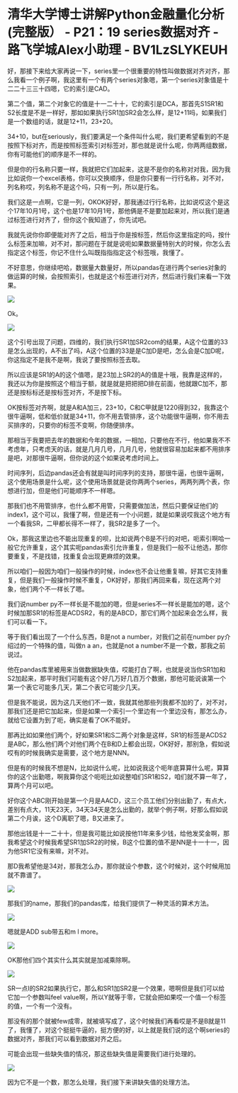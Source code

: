 # 清华大学博士讲解Python金融量化分析 (完整版） - P21：19 series数据对齐 - 路飞学城Alex小助理 - BV1LzSLYKEUH

好，那接下来给大家再说一下，series里一个很重要的特性叫做数据对齐对齐，那么我看一个例子啊，我这里有一个有两个series对象嗯，第一个series对象值是十二二十三三十四嗯，它的索引是CAD。

第二个值，第二个对象它的值是十一二十十，它的索引是DCA，那首先S1SR1和S2长度是不是一样好，那如如果执行SR1加SR2会怎么样，是12+11吗，如果我们是一个数组的话，就是12+11，23+20。

34+10，but在seriously，我们要满足一个条件叫什么呢，我们更希望看到的不是按照下标对齐，而是按照标签索引对标签对，那也就是说什么呢，你两两组数据，你有可能他们的顺序是不一样的。

但是你的行名称只要一样，我就把它们加起来，这是不是你的名称对对我，因为我比如说你一个excel表格，你可以交换顺序，但是你只要有一行行名称，对不对，列名称哎，列名称不是这个吗，只有一列，所以是行名。

我们这是一点啊，它是一列，OKOK好好，那我通过行行名称，比如说哎这个是这个17年10月1号，这个也是17年10月1号，那他俩是不是要加起来对，所以我们是通过标签进行对齐了，但你这个我知道了，你先试吧。

我就先说你你即便能对齐了之后，相当于你是按标签，然后你这里指定的吗，按什么标签来加嘛，对不对，那问题在于就是说呃如果数据量特别大的时候，你怎么去指定这个标签，你记不住什么叫既指指指定这个标签哦，我懂了。

不好意思，你继续吧哈，数据量大数量好，所以pandas在进行两个series对象的做运算的时候，会按照索引，也就是这个标签进行对齐，然后进行我们来看一下效果。



![](img/6c4171b0ffcdb3de37f4fef3d773e402_1.png)

Ok。

![](img/6c4171b0ffcdb3de37f4fef3d773e402_3.png)

这个引号出现了问题，四维的，我们执行SR1加SR2com的结果，A这个位置的33是怎么出现的，A不出了吗，A这个位置的33是是C加D是吧，怎么会是C加D呢，你这指定不是我不是啊，我说了要按照标签去取。

所以应该是SR1的A的这个值嗯，是23加上SR2的A的值是十哦，我靠是这样的，我还以为你是按照这个相当于额，就是就是把把把D排在前面，他就跟C加不，那还是按标标还是按标签对齐，不是按下标。

OK按标签对齐啊，就是A和A加三，23+10，C和C甲就是1220得到32，我靠这个很牛逼啊，低和低价就是34+11，你不用去管排序，这个功能很牛逼啊，你不用去买排序的，只要你的标签不变啊，你随便排序。

那相当于我要把去年的数据和今年的数据，一相加，只要他在不行，他如果我不不考虑年，只考虑天的话，就是几月几号，几月几号，他就很容易加起来都不用排序是吧，对那很牛逼啊，但你说的这个如果说考虑时间上。

时间序列，后边pandas还会有就是叫时间序列的支持，那很牛逼，也很牛逼啊，这个使用场景是什么呢，这个使用场景就是说你两两个series，两两列两个表，你想进行加，但是他们可能顺序不一样嗯。

那我们也不用管排序，也什么都不用管，只需要做加法，然后只要保证他们的index1，这个可以，我懂了啊，但是还有一个小问题，就是如果说哎我这个地方有一个看我SR，二甲都长得不一样了，我SR2是多了一个。

Ok，那我这里边也不能出现重复的呗，比如说两个B是不行的对吧，呃索引啊哈一般它允许重复，这个其实呃pandas索引允许重复，但是我们一般不让他选，那你要重复，不是找错，找重复会出现更麻烦的效果。

所以咱们一般因为咱们一般操作的时候，index也不会让他重复嘛，好其它支持重复，但是我们一般操作时候不重复，OK好好，那我们再回来看，现在这两个对象，他们两个不一样长了嗯。

我们说number py不一样长是不能加的嗯，但是series不一样长是能加的嗯，这个时候加那SR1的标签是ACDSR2，有的是ABCD，那它们两个加起来会怎么样，我们可以看一下。

等于我们看出现了一个什么东西，B是not a number，对我们之前在number py介绍过的一个特殊的值，叫做n a an，也就是not a number不是一个数，那我之前说过。

他在pandas库里被用来当做数据缺失值，哎能打白了啊，也就是说当你SR1加和S2加起来，那平时我们可能有这个好几万好几百万个数据，那他可能说诶第一个第一个表它可能多几天，第二个表它可能少几天。

但是我不能说，因为这几天他们不一致，我就其他那些列我都不加的了，对不对，那我们还是把它加起来，但是如果一个索引一个里边有一个里边没有，那怎么办，就给它设置为到了呃，确实是看了OK不能好。

那再比如如果他们两个，好如果SR1和S二两个对象是这样，SR1的标签是ACDS2是ABC，那么他们两个对他们两个在B和D上都会出现，OK好好，那别急，假如说哎有的时候我确实是需要，这个地方是NNN。

但是有的时候我不想是N，比如说什么呢，比如说我这个呃年底算算什么呢，算算你的这个出勤嗯，啊我算你这个呃呃比如说整咱们SR1和S2，咱们就不算一年了，算两个月可以吧。

好你这个ABC刚开始是第一个月是AACD，这三个员工他们分别出勤了，有点大，差别有点大，11天23天，34天34天是怎么出勤的，就举个例子啊，好那么假如说第二个月诶，这个D离职了嗯，B又进来了。

那他出钱是十一二十十，但是我可能比如说按他11年来多少钱，给他发奖金啊，那我希望这个时候我希望SR1加SR2的时候，B这个位置的值不是NN是十一十一，因为他SR1它没有来嘛，对不对。

那D我希望他是34对，那我怎么办，那你就设个参数，这个时候对，这个时候用加就不靠谱了。

![](img/6c4171b0ffcdb3de37f4fef3d773e402_5.png)

那我们的name，那我们的pandas库，给我们提供了一种灵活的算术方法。

![](img/6c4171b0ffcdb3de37f4fef3d773e402_7.png)

嗯就是ADD sub带五和m l more。

![](img/6c4171b0ffcdb3de37f4fef3d773e402_9.png)

OK那他们四个其实什么其实就是加减乘除啊。

![](img/6c4171b0ffcdb3de37f4fef3d773e402_11.png)

SR一点I的SR2如果执行它，那么和SR1加SR2是一个效果，嗯啊但是我们可以给它加一个参数叫feel value啊，所以Y就等于零，它就会把如果哎一个值一个标签的值，一个有一个没有。

那没有的那个就被few成零，就被填写成了，这个时候我们再看哎是不是B就是11了，我懂了，对这个挺挺牛逼的，挺方便的好，以上就是我们说的这个啊series的数据对齐，那我们可以看到数据对齐之后。

可能会出现一些缺失值的情况，那这些缺失值是需要我们进行处理的。

![](img/6c4171b0ffcdb3de37f4fef3d773e402_13.png)

因为它不是一个数，那怎么处理，我们接下来讲缺失值的处理方法。